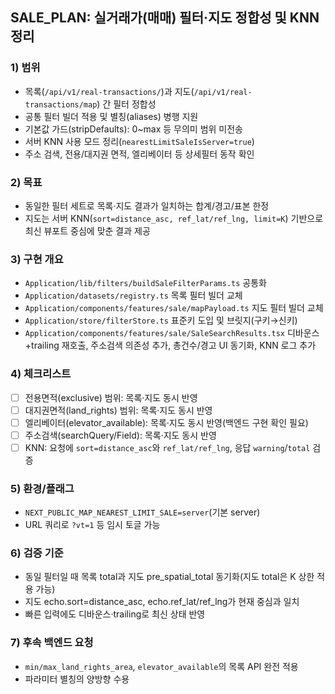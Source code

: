 ## SALE_PLAN: 실거래가(매매) 필터·지도 정합성 및 KNN 정리

### 1) 범위

- 목록(`/api/v1/real-transactions/`)과 지도(`/api/v1/real-transactions/map`) 간 필터 정합성
- 공통 필터 빌더 적용 및 별칭(aliases) 병행 지원
- 기본값 가드(stripDefaults): 0~max 등 무의미 범위 미전송
- 서버 KNN 사용 모드 정리(`nearestLimitSaleIsServer=true`)
- 주소 검색, 전용/대지권 면적, 엘리베이터 등 상세필터 동작 확인

### 2) 목표

- 동일한 필터 세트로 목록·지도 결과가 일치하는 합계/경고/표본 한정
- 지도는 서버 KNN(`sort=distance_asc, ref_lat/ref_lng, limit=K`) 기반으로 최신 뷰포트 중심에 맞춘 결과 제공

### 3) 구현 개요

- `Application/lib/filters/buildSaleFilterParams.ts` 공통화
- `Application/datasets/registry.ts` 목록 필터 빌더 교체
- `Application/components/features/sale/mapPayload.ts` 지도 필터 빌더 교체
- `Application/store/filterStore.ts` 표준키 도입 및 브릿지(구키→신키)
- `Application/components/features/sale/SaleSearchResults.tsx` 디바운스+trailing 재호출, 주소검색 의존성 추가, 총건수/경고 UI 동기화, KNN 로그 추가

### 4) 체크리스트

- [ ] 전용면적(exclusive) 범위: 목록·지도 동시 반영
- [ ] 대지권면적(land_rights) 범위: 목록·지도 동시 반영
- [ ] 엘리베이터(elevator_available): 목록·지도 동시 반영(백엔드 구현 확인 필요)
- [ ] 주소검색(searchQuery/Field): 목록·지도 동시 반영
- [ ] KNN: 요청에 `sort=distance_asc`와 `ref_lat/ref_lng`, 응답 `warning`/`total` 검증

### 5) 환경/플래그

- `NEXT_PUBLIC_MAP_NEAREST_LIMIT_SALE=server`(기본 server)
- URL 쿼리로 `?vt=1` 등 임시 토글 가능

### 6) 검증 기준

- 동일 필터일 때 목록 total과 지도 pre_spatial_total 동기화(지도 total은 K 상한 적용 가능)
- 지도 echo.sort=distance_asc, echo.ref_lat/ref_lng가 현재 중심과 일치
- 빠른 입력에도 디바운스·trailing로 최신 상태 반영

### 7) 후속 백엔드 요청

- `min/max_land_rights_area`, `elevator_available`의 목록 API 완전 적용
- 파라미터 별칭의 양방향 수용
